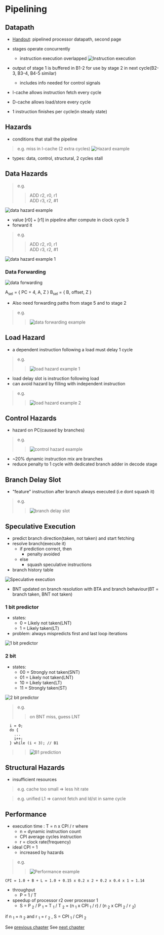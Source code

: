 Pipelining
================

Datapath
---------------

* [Handout][processor]: pipelined processor datapath, second page

* stages operate concurrently
  * instruction execution overlapped
  ![Instruction execution][instruction_execution]

* output of stage 1 is buffered in B1-2 for use by stage 2 in next cycle(B2-3, B3-4, B4-5 similar)
  * includes info needed for control signals
* I-cache allows instruction fetch every cycle
* D-cache allows load/store every cycle
* 1 instruction finishes per cycle(in steady state)

Hazards
------------------

* conditions that stall the pipeline

> e.g. miss in I-cache (2 extra cycles)
![Hazard example][hazard_example]

* types: data, control, structural, 2 cycles stall

Data Hazards
-------------------

> e.g.
>> ADD r2, r0, r1  
>> ADD r3, r2, #1

![data hazard example][data_hazard_example]

* value [r0] + [r1] in pipeline after compute in clock cycle 3
* forward it

> e.g.
>> ADD r2, r0, r1  
>> ADD r3, r2, #1

![data hazard example 1][data_hazard_example_1]

### Data Forwarding

![data forwarding][data_forwarding]

A<sub>sel</sub> = { PC + 4, A, Z }
B<sub>sel</sub> = { B, offset, Z }

* Also need forwarding paths from stage 5 and to stage 2

> e.g.
>> ![data forwarding example][data_forwarding_example]

Load Hazard
-----------------

* a dependent instruction following a load must delay 1 cycle

> e.g.
>>
>> ![load hazard example 1][load_hazard_example_1]

* load delay slot is instruction following load
* can avoid hazard by filling with independent instruction

> e.g.
>>
>> ![load hazard example 2][load_hazard_example_2]

Control Hazards
--------------------

* hazard on PC(caused by branches)

> e.g.
>>
>> ![control hazard example][control_hazard]

* ~20% dynamic instruction mix are branches
* reduce penalty to 1 cycle with dedicated branch adder in decode stage

Branch Delay Slot
----------------------

* "feature" instruction after branch always executed (i.e dont squash it)

> e.g.
>>
>> ![branch delay slot][branch_delay_slot]

Speculative Execution
------------------------

* predict branch direction(taken, not taken) and start fetching
* resolve branch(execute it)
  * if prediction correct, then
    * penalty avoided
  * else
    * squash speculative instructions
* branch history table

![Speculative execution][speculative_execution]

* BNT updated on branch resolution with BTA and branch behaviour(BT = branch taken, BNT not taken)

### 1 bit predictor

* states:
  * 0 = Likely not taken(LNT)
  * 1 = Likely taken(LT)
* problem: always mispredicts first and last loop iterations

![1 bit predictor][1_bit_predictor]

### 2 bit

* states:
  * 00 = Strongly not taken(SNT)
  * 01 = Likely not taken(LNT)
  * 10 = Likely taken(LT)
  * 11 = Strongly taken(ST)

![2 bit predictor][2_bit_predictor]

> e.g.
>>
>> on BNT miss, guess LNT

```
  i = 0;
  do {
    ...
    i++;
  } while (i < 3); // B1
```

>>
>> ![B1 prediction][branch_taken_example]

Structural Hazards
---------------------

* insufficient resources

> e.g. cache too small => less hit rate

> e.g. unified L1 => cannot fetch and ld/st in same cycle

Performance
------------------
* execution time : T = n x CPI / r where
  * n = dynamic instruction count
  * CPI average cycles instruction
  * r = clock rate(frequency)
* ideal CPI = 1
  * increased by hazards

> e.g.
>>
>> ![Performance example][performance]

`
CPI = 1.0 + B + L
= 1.0 + 0.15 x 0.2 x 2 + 0.2 x 0.4 x 1
= 1.14
`

* throughput
  * P = 1 / T
* speedup of processor r2 over processor 1
  * S = P <sub>2</sub> / P <sub>1</sub> = T <sub>1</sub> / T <sub>2</sub> = (n <sub>1</sub> x CPI <sub>1</sub> / r) / (n <sub>2</sub> x CPI <sub>2</sub> / r <sub>2</sub>)

if n <sub>1</sub> = n <sub>2</sub> and r <sub>1</sub> = r <sub>2</sub> , S = CPI <sub>1</sub> / CPI <sub>2</sub>

See [previous chapter][7_processor]
See [next chapter][9_arithmetic]
<!-- IDs -->
[instruction_execution]: ./img/instruction_execution.png
[hazard_example]: ./img/hazard_example.png
[data_hazard_example]: ./img/data_hazard_example.png
[data_hazard_example_1]: ./img/data_hazard_example_1.png
[data_forwarding]: ./img/data_forwarding.png
[data_forwarding_example]: ./img/data_forwarding_example.png
[load_hazard_example_1]: ./img/load_hazard_example_1.png
[load_hazard_example_2]: ./img/load_hazard_example_2.png
[control_hazard]: ./img/control_hazard.png
[branch_delay_slot]: ./img/branch_delay_slot.png
[speculative_execution]: ./img/speculative_execution.png
[1_bit_predictor]: ./img/1_bit_predictor.png
[2_bit_predictor]: ./img/2_bit_predictor.png
[branch_taken_example]: ./img/branch_taken_example.png
[performance]: ./img/performance.png

[7_processor]: ./7_processor.html
[9_arithmetic]: ./9_arithmetic.html
[processor]: ./docs/processor.pdf
